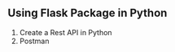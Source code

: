 Using Flask Package in Python
--------------------------------
1. Create a Rest API in Python
2. Postman 
